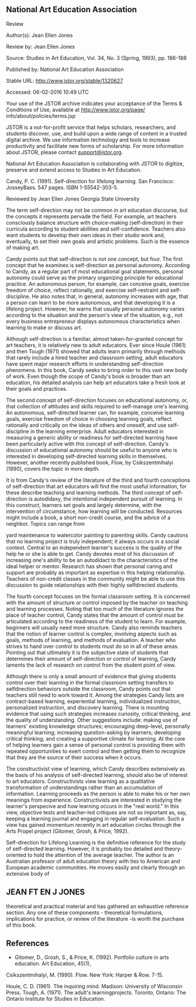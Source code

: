 ## National Art Education Association

Review

Author(s): Jean Ellen Jones

Review by: Jean Ellen Jones

Source: Studies in Art Education, Vol. 34, No. 3 (Spring, 1993), pp. 186-188

Published by: National Art Education Association

Stable URL: http://www.jstor.org/stable/1320627

Accessed: 06-02-2016 10:49 UTC

Your use of the JSTOR archive indicates your acceptance of the Terms &amp; Conditions of Use, available at http://www.jstor.org/page/ info/about/policies/terms.jsp

JSTOR is a not-for-profit service that helps scholars, researchers, and students discover, use, and build upon a wide range of content in a trusted digital archive. We use information technology and tools to increase productivity and facilitate new forms of scholarship. For more information about JSTOR, please contact support@jstor.org.

National Art Education Association is collaborating with JSTOR to digitize, preserve and extend access to Studies in Art Education.

<!-- image -->

Candy,  P. C.  (1991).  Self-direction  for lifelong learning.  San Francisco:  JosseyBass.  547  pages.  ISBN  1-55542-303-5.

Reviewed  by  Jean Ellen  Jones Georgia  State  University

The term  self-direction may  not be  common in art education  discourse,  but the  concepts  it  represents  pervade  the  field.  For  example,  art teachers  consciously  balance structure with  choice-making (self-direction)  in their curricula according  to student abilities and self-confidence.  Teachers also want students to  develop  their own ideas in their studio work  and, eventually,  to set their own goals  and artistic  problems.  Such is the  essence  of  making  art.

Candy points  out that self-direction  is not one  concept,  but four. The  first concept  that he examines is self-direction as  personal autonomy. According  to Candy,  as a  regular part  of most educational  goal statements,  personal  autonomy  could  serve as the  primary organizing principle  for educational  practice. An autonomous  person,  for  example,  can conceive  goals,  exercise freedom of choice,  reflect  rationally,  and exercise self-restraint and  self-discipline.  He also notes  that,  in  general, autonomy  increases with  age,  that a  person  can learn to be more  autonomous,  and that  developing  it is a  lifelong project. However,  he warns that  usually personal autonomy  varies  according  to the situation and the person's  view of  the  situation,  e.g.,  not  every  business  entrepreneur  displays autonomous  characteristics when  learning  to make or discuss art.

Although  self-direction is a  familiar,  almost  taken-for-granted concept  for art teachers,  it is  relatively  new to  adult educators.  Ever since Houle  (1961)  and then  Tough  (1971)  showed  that adults learn  primarily through  methods  that rarely  include a hired teacher and classroom  setting,  adult educators have  spent major  research  efforts  in  understanding  self-direction  phenomena. In  this book, Candy  seeks to  bring  order to this vast new  body  of work. Even  though  the scope  of  Candy's  book is broader than art  education,  his detailed  analysis  can help  art educators  take  a fresh look  at their  goals  and  practices.

The  second  concept  of self-direction  focuses  on  educational  autonomy, or, that collection of attitudes and skills  required  to  self-manage  one's  learning.  An autonomous,  self-directed  learner  can,  for  example,  conceive  learning goals, exercise  freedom  of  choice  in  choosing  learning goals,  reflect  rationally  and critically  on  the  ideas  of  others  and  oneself, and  use  self-discipline in  the learning enterprise.  Adult educators interested in  measuring  a  generic ability  or readiness for self-directed  learning  have been  particularly  active with this concept  of  self-direction.  Candy's  discussion  of  educational  autonomy  should be useful to  anyone  who is interested  in  developing  self-directed  learning  skills in themselves.  However,  another  recently published book, Flow, by  Csikszentmihalyi (1990),  covers the  topic  in more  depth.

It is from  Candy's  review of the literature of the third and fourth  conceptions of  self-direction  that  art educators will find the  most  useful  information,  for these describe  teaching  and  learning  methods. The third  concept  of self-direction  is  autodidaxy,  the  intentional independent  pursuit  of  learning.  In  this construct,  learners  set  goals  and  largely determine,  with  the  intervention  of circumstance, how  learning  will be conducted. Resources  might  include a  book, a short non-credit  course,  and the advice of a  neighbor. Topics  can  range  from

yard  maintenance  to watercolor  painting  to  parenting  skills.  Candy  cautions that no  learning project  is  truly  independent;  it  always  occurs in a social context. Central to an  independent  learner's success is the quality  of the help he or she is able to  get. Candy  devotes most of his discussion of  increasing  one's ability  to be an autodidact to the characteristics of the ideal  helper  or mentor. Research has shown that  personal caring  and  support  are  probably  as  important  as expertise in this  helping  relationship.  Teachers  of  non-credit  classes  in the  community might  be able to use this discussion to  guide relationships  with their  highly  selfdirected  students.

The fourth  concept  focuses on the formal classroom  setting.  It is concerned with the amount of structure or control  imposed by  the teacher on  teaching  and learning processes.  Noting  that too much of the literature  ignores  the  place  of teacher  control,  Candy  states  that the  amount of control must be  articulated according  to the readiness of the student to learn. For  example, beginners  will usually  need  more  structure.  Candy  also reminds teachers  that the  notion  of learner control is  complex, involving aspects  such as  goals,  methods of  learning, and  methods  of  evaluation.  A  teacher  who  strives  to  hand  over  control  to students must do so in all of these  areas.  Pointing  out that  ultimately  it is the subjective  state  of  students  that determines  their amount of  self-direction  or control  of  learning,  Candy  laments  the  lack of  research on  control  from the student  point  of view.

Although  there  is  only  a  small  amount  of  evidence  that  giving  students control  over their  learning  in  the  formal classroom  setting  transfers to  selfdirection behaviors outside the  classroom, Candy points  out that teachers still need  to work toward it.  Among  the  strategies  Candy  lists are contract-based learning, experiential learning,  individualized  instruction, personalized  instruction,  and  discovery  learning. There is  mounting  evidence that  using  such strategies  increases  curiosity,  critical  thinking,  and  the  quality  of  understanding. Other  suggestions  include:  making  use  of learners'  existing knowledge  structures;  encouraging deep-level, personally meaningful learning; increasing question-asking by learners; developing  critical  thinking;  and  creating  a  supportive climate for  learning.  At  the core of  helping  learners  gain  a sense  of  personal control is  providing  them with  repeated opportunities  to exert control and then getting  them  to  recognize  that  they  are  the  source  of  their  success  when  it occurs.

The constructivist view of  learning,  which  Candy  describes  extensively  as the basis of his  analysis  of self-directed  learning,  should also be of interest  to art educators. Constructivists view  learning  as a  qualitative  transformation of understandings  rather than an accumulation of information.  Learning proceeds  as the  person  is able to make his or her own  meanings  from  experience.  Constructivists  are  interested  in  studying  the  learner's  perspecive  and  how  learning occurs in the "real  world." In this  view, objective  tests and teacher-led  critiques are not so  important as, say, keeping  a  learning  journal  and  engaging  in  regular self-evaluation.  Such a view has  gained  momentum  recently  in art education circles  through  the  Arts  Propel project (Gitomer,  Grosh,  &amp;  Price,  1992).

Self-direction  for Lifelong  Learning  is the definitive reference for the  study  of self-directed  learning. However,  it is  probably  too detailed and  theory-oriented to  hold  the  attention  of  the  average  teacher.  The  author  is  an  Australian professor  of adult education  theory  with ties to American and  European  academic communities. He moves  easily  and  clearly through  an extensive  body  of

## JEAN  FT EN J JONES

theoretical  and  practical  material  and has  gathered  an exhaustive reference section.  Any  one of these  components  -  theoretical  formulations, implications for  practice,  or review of  the  literature -is worth the  purchase  of this book.

## References

- Gitomer, D., Grosh, S.,  &amp;  Price,  K.  (1992).  Portfolio culture in arts education. Art  Education, 45(1),

Csikszentmihalyi,  M.  (1990).  Flow. New  York:  Harper  &amp; Row. 7-15.

Houle,  C. D.  (1961).  The  inquiring  mind. Madison:  University  of  Wisconsin Press. Tough,  A.  (1971).  The  adult's  learningprojects.  Toronto,  Ontario: The Ontario Institute for Studies in Education.